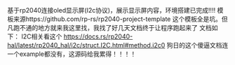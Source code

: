 基于rp2040连接oled显示屏(I2c协议)，展示显示屏内容，环境搭建已完成!!!!
 模板来源https://github.com/rp-rs/rp2040-project-template 
这个模板全是坑。但凡跑不通的地方就来我这里找，我找了好几天文档终于让程序跑起来了
文档如下： I2C相关看这个 https://docs.rs/rp2040-hal/latest/rp2040_hal/i2c/struct.I2C.html#method.i2c0  狗日的这个傻逼文档连一个example都没有，这源码给我累得！！！！